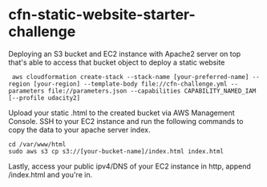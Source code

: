 # cfn-static-website-starter-challenge
Deploying an S3 bucket and EC2 instance with Apache2 server on top that's able to access that bucket object to deploy a static website

```
 aws cloudformation create-stack --stack-name [your-preferred-name] --region [your-region] --template-body file://cfn-challenge.yml --parameters file://parameters.json --capabilities CAPABILITY_NAMED_IAM [--profile udacity2]     
 ```
Upload your static .html to the created bucket via AWS Management Console.
SSH to your EC2 instance and run the following commands to copy the data to your apache server index.
```
cd /var/www/html
sudo aws s3 cp s3://[your-bucket-name]/index.html index.html
```
Lastly, access your public ipv4/DNS of your EC2 instance in http, append /index.html and you're in.
